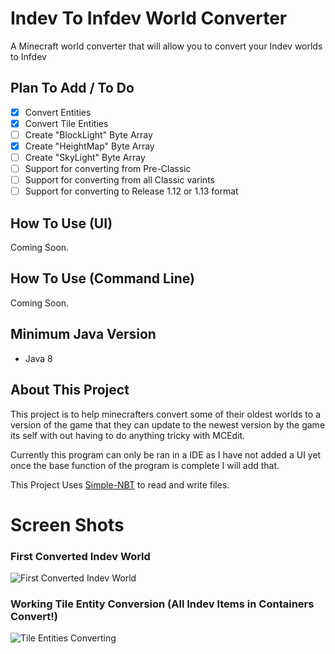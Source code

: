 # Indev To Infdev World Converter

  A Minecraft world converter that will allow you to convert your Indev worlds to Infdev                                                                                         

## Plan To Add / To Do

- [x] Convert Entities
- [x] Convert Tile Entities
- [ ] Create "BlockLight" Byte Array
- [x] Create "HeightMap" Byte Array
- [ ] Create "SkyLight" Byte Array
- [ ] Support for converting from Pre-Classic
- [ ] Support for converting from all Classic varints
- [ ] Support for converting to Release 1.12 or 1.13 format

## How To Use (UI)

Coming Soon.

## How To Use (Command Line)

Coming Soon.

## Minimum Java Version

* Java 8 

## About This Project

This project is to help minecrafters convert some of their oldest worlds to a version of the game that they can update to the newest version
by the game its self with out having to do anything tricky with MCEdit.

Currently this program can only be ran in a IDE as I have not added a UI yet once the base function of the program is complete I will add that.

This Project Uses [Simple-NBT](https://github.com/BJTMastermind/simple-nbt) to read and write files.

# Screen Shots

### First Converted Indev World
![First Converted Indev World](https://user-images.githubusercontent.com/18742837/107288124-da7a9680-6a5a-11eb-9904-46df76eef457.png)
### Working Tile Entity Conversion (All Indev Items in Containers Convert!)
![Tile Entities Converting](https://user-images.githubusercontent.com/18742837/107709950-f2058980-6cbd-11eb-9c20-04918f029843.png)
